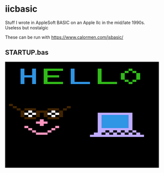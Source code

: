 # iicbasic

Stuff I wrote in AppleSoft BASIC on an Apple IIc in the mid/late 1990s. Useless but nostalgic

These can be run with https://www.calormen.com/jsbasic/

## STARTUP.bas

![Graphical output of STARTUP.bas](STARTUP-output.png)
